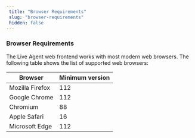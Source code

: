 ```yaml
---
 title: "Browser Requirements" 
 slug: "browser-requirements" 
 hidden: false 
---
```


### Browser Requirements

The Live Agent web frontend works with most modern web browsers. The following table shows the list of supported web browsers:

| Browser         | Minimum version |
| --------------- | --------------- |
| Mozilla Firefox | 112             |
| Google Chrome   | 112             |
| Chromium        | 88              |
| Apple Safari    | 16              |
| Microsoft Edge  | 112             |
